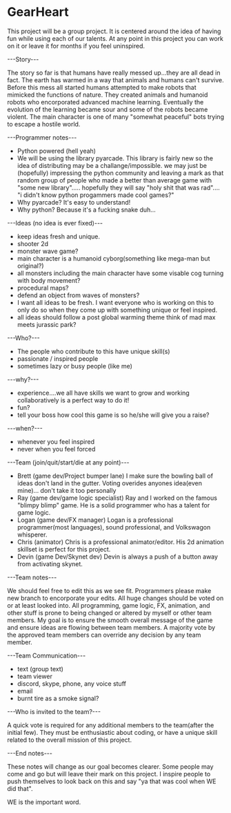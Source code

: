 # GearHeart

This project will be a group project. It is centered around the idea of having fun while using each of our talents. 
At any point in this project you can work on it or leave it for months if you feel uninspired.

---Story---

The story so far is that humans have really messed up...they are all dead in fact. The earth has warmed in a way that animals and humans can't survive. Before this mess all started humans attempted to make robots that mimicked the functions of nature.
They created animals and humanoid robots who encorporated advanced machine learning. Eventually the evolution of the 
learning became sour and some of the robots became violent. The main character is one of many "somewhat peaceful" bots 
trying to escape a hostile world. 

---Programmer notes---

- Python powered (hell yeah)
- We will be using the library pyarcade. This library is fairly new so the idea of distributing may be a challange/impossible.
  we may just be (hopefully) impressing the python community and leaving a mark as that random group of people who made a
  better than average game with "some new library"..... hopefully they will say "holy shit that was rad".... "i didn't know 
  python progammers made cool games?"
- Why pyarcade? It's easy to understand! 
- Why python? Because it's a fucking snake duh... 

---Ideas (no idea is ever fixed)---

- keep ideas fresh and unique. 
- shooter 2d 
- monster wave game?
- main character is a humanoid cyborg(something like mega-man but original?)
- all monsters including the main character have some visable cog turning with body movement?
- procedural maps?
- defend an object from waves of monsters? 
- I want all ideas to be fresh. I want everyone who is working on this to only do so when they come up with something unique or
  feel inspired.
- all ideas should follow a post global warming theme think of mad max meets jurassic park? 

---Who?---

- The people who contribute to this have unique skill(s)
- passionate / inspired people
- sometimes lazy or busy people (like me)

---why?--- 

- experience....we all have skills we want to grow and working collaboratively is a perfect way to do it! 
- fun?
- tell your boss how cool this game is so he/she will give you a raise? 

---when?---

- whenever you feel inspired
- never when you feel forced

---Team (join/quit/start/die at any point)---

- Brett (game dev/Project bumper lane) I make sure the bowling ball of ideas don't land in the gutter. Voting overides anyones idea(even mine)... don't take it too personally 
- Ray (game dev/game logic specialist) Ray and I worked on the famous "blimpy blimp" game. He is a solid programmer who has a talent for game logic. 
- Logan (game dev/FX manager) Logan is a professional programmer(most languages), sound professional, and Volkswagon whisperer. 
- Chris (animator) Chris is a professional animator/editor. His 2d animation skillset is perfect for this project. 
- Devin (game Dev/Skynet dev) Devin is always a push of a button away from activating skynet.

---Team notes---

We should feel free to edit this as we see fit. Programmers please make new branch to encorporate your edits. All huge 
changes should be voted on or at least looked into. All programming, game logic, FX, animation, and other stuff is prone to being changed or altered by myself or other team members. My goal is to ensure the smooth overall message of the game and 
ensure ideas are flowing between team members. A majority vote by the approved team members can override any decision by any
team member. 

---Team Communication---

- text (group text)
- team viewer
- discord, skype, phone, any voice stuff
- email
- burnt tire as a smoke signal? 

---Who is invited to the team?---

A quick vote is required for any additional members to the team(after the initial few). They must be enthusiastic about coding, or 
have a unique skill related to the overall mission of this project. 

---End notes---

These notes will change as our goal becomes clearer. Some people may come and go but will leave their mark on this project. 
I inspire people to push themselves to look back on this and say "ya that was cool when WE did that". 

WE is the important word.
